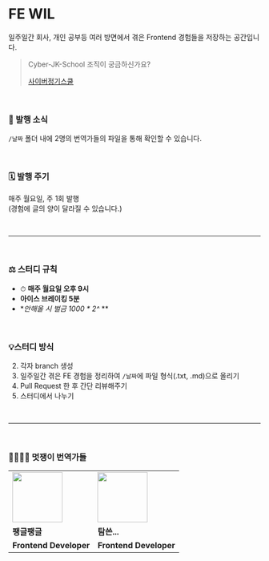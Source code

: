 # FE WIL

일주일간 회사, 개인 공부등 여러 방면에서 겪은 Frontend 경험들을 저장하는 공간입니다.

> Cyber-JK-School 조직이 궁금하신가요?
>
> [사이버정기스쿨](https://somber-paperback-65b.notion.site/fd71a376c8be4ddfa7d84a832db4f37f)

<br/>

### 🚩 발행 소식

`/날짜` 폴더 내에 2명의 번역가들의 파일을 통해 확인할 수 있습니다.

<br/>

### 🗓 발행 주기

매주 월요일, 주 1회 발행
<br/>
(경험에 글의 양이 달라질 수 있습니다.)

<br/>

---

<br/>

### ⚖️ 스터디 규칙

- ⏱ **매주 월요일 오후 9시**
- **아이스 브레이킹 5분**
- **안해올 시 벌금 1000 * 2^* **

<br/>

### 💡스터디 방식

2. 각자 branch 생성
3. 일주일간 겪은 FE 경험을 정리하여 `/날짜`에 파일 형식(.txt, .md)으로 올리기
4. Pull Request 한 후 간단 리뷰해주기
5. 스터디에서 나누기

<br/>

---

<br/>

### 👨‍👩‍👧‍👦 멋쟁이 번역가들

<table>
  <tr>
    <td>
        <a href="https://github.com/GeonWooPaeng">
            <img src="https://avatars.githubusercontent.com/u/53526987?v=4" width="100px" />
        </a>
    </td>
    <td>
        <a href="https://github.com/qq8721443">
            <img src="https://avatars.githubusercontent.com/u/61747121?v=4" width="100px" />
        </a>
    </td>
  </tr>
  <tr>
    <td><b>팽글팽글</b></td>
    <td><b>탐쓴...</b></td>
  </tr>
  <tr>
    <td><b>Frontend Developer</b></td>
    <td><b>Frontend Developer</b></td>
  </tr>
</table>
